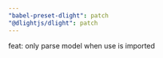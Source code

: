 ```yaml
---
"babel-preset-dlight": patch
"@dlightjs/dlight": patch
---
```


feat: only parse model when use is imported
